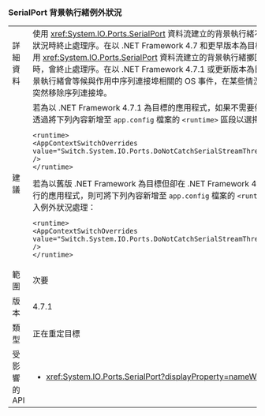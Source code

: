 ### <a name="serialport-background-thread-exceptions"></a>SerialPort 背景執行緒例外狀況

|   |   |
|---|---|
|詳細資料|使用 <xref:System.IO.Ports.SerialPort> 資料流建立的背景執行緒不會再於 OS 擲回例外狀況時終止處理序。在以 .NET Framework 4.7 和更早版本為目標的應用程式中，當使用 <xref:System.IO.Ports.SerialPort> 資料流建立的背景執行緒擲回作業系統例外狀況時，會終止處理序。在以 .NET Framework 4.7.1 或更新版本為目標的應用程式中，背景執行緒會等候與作用中序列連接埠相關的 OS 事件，在某些情況下可能會損毀，例如突然移除序列連接埠。|
|建議|若為以 .NET Framework 4.7.1 為目標的應用程式，如果不需要例外狀況處理，您可以透過將下列內容新增至 <code>app.config</code> 檔案的 <code>&lt;runtime&gt;</code> 區段以選擇退出例外狀況處理︰<pre><code class="language-xml">&lt;runtime&gt;&#13;&#10;&lt;AppContextSwitchOverrides value=&quot;Switch.System.IO.Ports.DoNotCatchSerialStreamThreadExceptions=true&quot; /&gt;&#13;&#10;&lt;/runtime&gt;&#13;&#10;</code></pre>若為以舊版 .NET Framework 為目標但卻在 .NET Framework 4.7.1 或更新版本上執行的應用程式，則可將下列內容新增至 <code>app.config</code> 檔案的 <code>&lt;runtime&gt;</code> 區段，以選擇加入例外狀況處理：<pre><code class="language-xml">&lt;runtime&gt;&#13;&#10;&lt;AppContextSwitchOverrides value=&quot;Switch.System.IO.Ports.DoNotCatchSerialStreamThreadExceptions=false&quot; /&gt;&#13;&#10;&lt;/runtime&gt;&#13;&#10;</code></pre>|
|範圍|次要|
|版本|4.7.1|
|類型|正在重定目標|
|受影響的 API|<ul><li><xref:System.IO.Ports.SerialPort?displayProperty=nameWithType></li></ul>|

